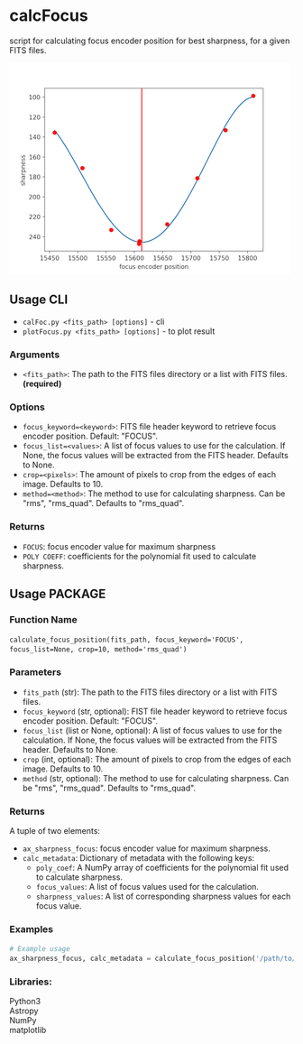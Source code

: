 # calcFocus
script for calculating focus encoder position for best sharpness, for a given FITS files. 

![Alt Text](./doc/exampleF1.png "Example of best sharpness derived for focus positions ")

## Usage CLI

- ```calFoc.py <fits_path> [options]``` - cli 
- ```plotFocus.py <fits_path> [options]``` - to plot result 

### Arguments

- `<fits_path>`: The path to the FITS files directory or a list with FITS files. **(required)**

### Options

- `focus_keyword=<keyword>`: FITS file header keyword to retrieve focus encoder position. Default: "FOCUS".
- `focus_list=<values>`: A list of focus values to use for the calculation. If None, the focus values will be extracted from the FITS header. Defaults to None.
- `crop=<pixels>`: The amount of pixels to crop from the edges of each image. Defaults to 10.
- `method=<method>`: The method to use for calculating sharpness. Can be "rms", "rms_quad". Defaults to "rms_quad".

### Returns

- `FOCUS`: focus encoder value for maximum sharpness
- `POLY COEFF`: coefficients for the polynomial fit used to calculate sharpness.

## Usage PACKAGE

### Function Name

`calculate_focus_position(fits_path, focus_keyword='FOCUS', focus_list=None, crop=10, method='rms_quad')`

### Parameters

- `fits_path` (str): The path to the FITS files directory or a list with FITS files.
- `focus_keyword` (str, optional): FIST file header keyword to retrieve focus encoder position. Default: "FOCUS".
- `focus_list` (list or None, optional): A list of focus values to use for the calculation. If None, the focus values will be extracted from the FITS header. Defaults to None.
- `crop` (int, optional): The amount of pixels to crop from the edges of each image. Defaults to 10.
- `method` (str, optional): The method to use for calculating sharpness. Can be "rms", "rms_quad". Defaults to "rms_quad".

### Returns

A tuple of two elements:

- `ax_sharpness_focus`: focus encoder value for maximum sharpness.
- `calc_metadata`: Dictionary of metadata with the following keys:
  - `poly_coef`: A NumPy array of coefficients for the polynomial fit used to calculate sharpness.
  - `focus_values`: A list of focus values used for the calculation.
  - `sharpness_values`: A list of corresponding sharpness values for each focus value.

### Examples

```python
# Example usage
ax_sharpness_focus, calc_metadata = calculate_focus_position('/path/to/fits/files', focus_keyword='FOCUS', crop=20)
```

### Libraries:

Python3  
Astropy  
NumPy   
matplotlib  


